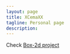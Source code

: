 ```yaml
---
layout: page
title: XCemaXX
tagline: Personal page
description: 
---
```


Check [Box-2d project](https://xcemaxx.github.io/box2d-lite-rs/)